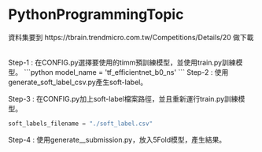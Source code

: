 # PythonProgrammingTopic
<p>資料集要到 https://tbrain.trendmicro.com.tw/Competitions/Details/20 做下載</p>
<br>
Step-1 : 在CONFIG.py選擇要使用的timm預訓練模型，並使用train.py訓練模型。
```python
model_name = 'tf_efficientnet_b0_ns'
```
Step-2 : 使用generate_soft_label_csv.py產生soft-label。

Step-3 : 在CONFIG.py加上soft-label檔案路徑，並且重新運行train.py訓練模型。
```python
soft_labels_filename = "./soft_label.csv"
```

Step-4 : 使用generate__submission.py，放入5Fold模型，產生結果。

